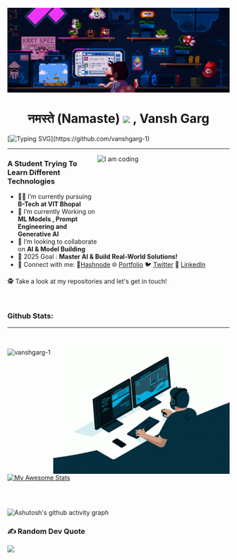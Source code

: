 <!-- ![header](https://user-images.githubusercontent.com/121122397/216614878-411f6178-defa-4330-ba48-16db1cc92830.png) -->

![MasterHead](https://github.com/rk-poddar/Images/blob/main/Banner_Img.gif)



<h1 align="center">
नमस्ते (Namaste) <img src="https://media.giphy.com/media/hvRJCLFzcasrR4ia7z/giphy.gif" width="30px"/> , Vansh Garg <br>
</h1>

<p align="center">

[![Typing SVG](https://readme-typing-svg.demolab.com?font=Fira+Code&pause=700&width=1100&center=true&lines=Welcome+To+My+Github+Profile;An+Engineering+Student;Computer+Science+Engineering+With+AI+In+Focus;Let's+Connect+To+Build+Future.)](https://github.com/vanshgarg-1)

 </p>

<hr/>

<!--<img align="right" src="https://camo.githubusercontent.com/cae12fddd9d6982901d82580bdf321d81fb299141098ca1c2d4891870827bf17/68747470733a2f2f6d69726f2e6d656469756d2e636f6d2f6d61782f313336302f302a37513379765349765f7430696f4a2d5a2e676966" alt="I am coding" width="300" height="200">-->
<img align="right" src="https://user-images.githubusercontent.com/121122397/216615077-3e6d2942-32f8-4c4f-a09e-dd3a4617e4a2.gif" alt="I am coding" width="300" height="200">


### A Student Trying To Learn Different Technologies

- 👨‍🏭 I’m currently pursuing **B-Tech at VIT Bhopal** <br>
- 🏫 I’m currently Working on  **ML Models , Prompt Engineering and Generative AI** <br>
- 🙌 I’m looking to collaborate on **AI & Model Building** <br>
- 🥅 2025 Goal : **Master AI & Build Real-World Solutions!** <br>  
- 🔗 Connect with me:  🚀[Hashnode](https://hashnode.com/@vanshgarg)  🌐 [Portfolio](https://vanshgarg.framer.website/)  🐦 [Twitter](https://twitter.com/yourhandle)   💼 [LinkedIn](https://linkedin.com/in/yourhandle)  


🕵 Take a look at my repositories and let's get in touch!<br>

<!--
```
https://open.spotify.com/user/31gms3hlihdvvu6bwlnvzpig7qny?si=8e812ed666f24c50
```
-->

<br>



### Github Stats:

<hr/>
<br>

<img align="right" alt="Coding" width="400" src="https://github.com/rk-poddar/Images/blob/main/Sidebar_Img.gif" />
<!--<p><img align="center" src="https://github-readme-streak-stats.herokuapp.com/?user=vanshgarg-1&" alt="vanshgarg-1" /></p>-->

<p><img align="center" height="180em" src="https://github-readme-streak-stats.herokuapp.com/?user=vanshgarg-1&theme=github-dark-blue" alt="vanshgarg-1" /></p>
<!-- <img align="right" width="270" src="https://octodex.github.com/images/daftpunktocat-thomas.gif"> -->
<!-- <img src="https://github-readme-stats.anuraghazra1.vercel.app/api/top-langs/?username=Turwash&layout=compact&theme=blue-green" /> -->

<!-- [![Top Langs](https://github-readme-stats.vercel.app/api/top-langs/?username=anuraghazra&layout=compact)](https://github.com/anuraghazra/github-readme-stats) -->

<!-- [![GitHub Streak](http://github-readme-streak-stats.herokuapp.com?user=the-vanshgarg&theme=dark)](https://git.io/streak-stats) -->
<!--  [![GitHub Streak](https://streak-stats.demolab.com/?user=the-vanshgarg&theme=dark)](https://github.com/the-vanshgarg)  -->


<!-- ![](https://activity-graph.herokuapp.com/graph?username=the-vanshgarg&theme=github) -->

<!-- ![](https://github-readme-stats.vercel.app/api?username=the-vanshgarg&theme=blue-green&hide_border=true&include_all_commits=true&show_icons=true&count_private=true) -->
<!-- ![](https://github-readme-stats.vercel.app/api/top-langs/?username=the-vanshgarg&theme=blue-green&hide_border=true&include_all_commits=true&count_private=false&layout=compact&langs_count=7) -->
<!-- ![](https://github-readme-streak-stats.herokuapp.com/?user=the-vanshgarg&theme=blue-green&hide_border=true) -->


<!-- ![1st](https://user-images.githubusercontent.com/121122397/216615077-3e6d2942-32f8-4c4f-a09e-dd3a4617e4a2.gif) -->

<!-- ![the-vanshgarg's Stats](https://github-readme-stats.vercel.app/api?username=vanshgarg-1&theme=vision-friendly-dark&show_icons=true&hide_border=false&count_private=true) -->
<!-- ![the-vanshgarg's Streak](https://github-readme-streak-stats.herokuapp.com/?user=vanshgarg-1&theme=vision-friendly-dark&hide_border=false) -->

<br><br>
[![My Awesome Stats](https://awesome-github-stats.azurewebsites.net/user-stats/vanshgarg-1?cardType=github&theme=github-dark&preferLogin=false)](https://github.com/vanshgarg-1)

<br><br>

<!-- <p> <img align="center" src="https://github-readme-activity-graph.cyclic.app/graph?username=vanshgarg-1&bg_color=050505&color=a694ff&line=9f85ff&point=00ff1e&area=true&hide_border=true" alt="Graph" /></p> -->
![Ashutosh's github activity graph](https://github-readme-activity-graph.vercel.app/graph?username=vanshgarg-1&bg_color=12111d&color=ffffff&line=1055e0&point=00ff11&area=true&hide_border=true)


### ✍️ Random Dev Quote
![](https://quotes-github-readme.vercel.app/api?type=horizontal&theme=radical)










